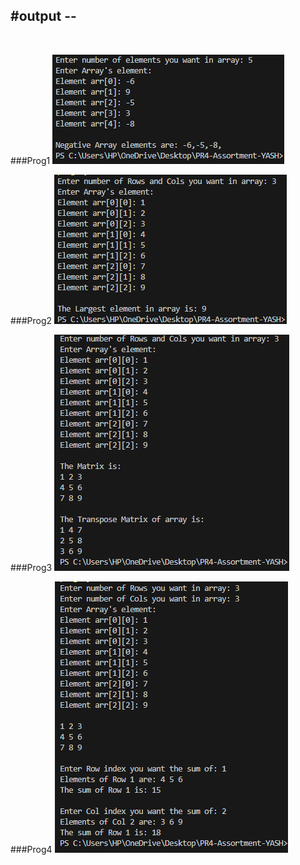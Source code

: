 <h2>#output --</h2>
<br>

###Prog1
![prog1](./image1.png)
<br>

###Prog2
![prog2](./image2.png)
<br>

###Prog3
![prog3](./image3.png)
<br>

###Prog4
![prog4](./image4.png)